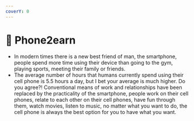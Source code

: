```yaml
---
coverY: 0
---
```


# 📱 Phone2earn

* In modern times there is a new best friend of man, the smartphone, people spend more time using their device than going to the gym, playing sports, meeting their family or friends.
* The average number of hours that humans currently spend using their cell phone is 5.5 hours a day, but I bet your average is much higher. Do you agree?! Conventional means of work and relationships have been replaced by the practicality of the smartphone, people work on their cell phones, relate to each other on their cell phones, have fun through them, watch movies, listen to music, no matter what you want to do, the cell phone is always the best option for you to have what you want.
